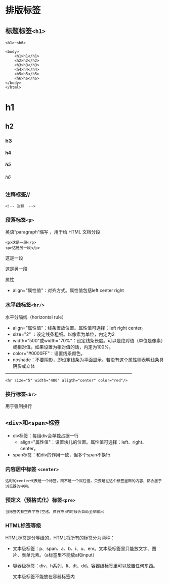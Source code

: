 # 排版标签


## 标题标签`<h1>`
`<h1>~<h6>`

    <body>
        <h1>h1</h1>
        <h2>h2</h2>
        <h3>h3</h3>
        <h4>h4</h4>
        <h5>h5</h5>
        <h6>h6</h6>
    </body>
    </html>

<h1>h1</h1>
<h2>h2</h2>
<h3>h3</h3>
<h4>h4</h4>
<h5>h5</h5>
<h6>h6</h6>



### 注释标签//

    <!-- 注释  -->

### 段落标签`<p>`

英语“paragraph“缩写 ，用于给 HTML 文档分段

    <p>这是一段</p>
    <p>这是另一段</p>

<p>这是一段</p>
<p>这是另一段</p>

属性

* align="属性值"：对齐方式。属性值包括left center right

### 水平线标签`<hr/>`

水平分隔线（horizontal rule）

* align="属性值"：线条置放位置。属性值可选择：left right center。
* size="2" ：设定线条粗细。以像素为单位，内定为2
* width="500"或width="70%"：设定线条长度。可以是绝对值（单位是像素）或相对值。如果设置为相对值的话，内定为100%。
* color="#0000FF"：设置线条颜色。
* noshade：不要阴影，即设定线条为平面显示。若没有这个属性则表明线条具阴影或立体

<hr size="5" width="400" aligth="center" color="red"/>

    <hr size="5" width="400" aligth="center" color="red"/>

### 换行标签`<br>`

用于强制换行

## `<div>和<span>标签`

* div标签：每组div会单独占据一行
  * align="属性值"：设置块儿的位置。属性值可选择：left、right、 center。
* span标签：和div的作用一致，但多个span不换行


### 内容居中标签 `<center>`

    这时的center代表是一个标签，而不是一个属性值。只要是在这个标签里面的内容，都会居于浏览器的中间。

### 预定义（预格式化）标签`<pre>`

    当标签内有空白字符(空格、换行符)的时候会自动全部输出

### HTML标签等级
HTML标签是分等级的，HTML将所有的标签分为两种：
* 文本级标签：p、span、a、b、i、u、em。文本级标签里只能放文字、图片、表单元素。（a标签里不能放a和input）
* 容器级标签：div、h系列、li、dt、dd。容器级标签里可以放置任何东西。
  
  文本级标签不能放在容器标签内